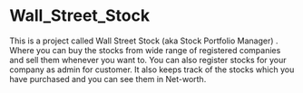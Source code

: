 # Wall_Street_Stock
This is a project called Wall Street Stock (aka Stock Portfolio Manager) . Where you can buy the stocks from wide range of registered companies and sell them whenever you want to. You can also register stocks for your company as admin for customer. It also keeps track of the stocks which you have purchased and you can see them in Net-worth.

